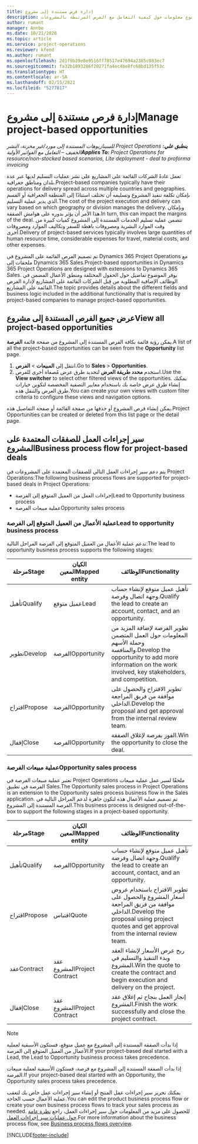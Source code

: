 ```yaml
---
title: إدارة فرص مستندة إلى مشروع
description: يقدم هذا الموضوع معلومات حول كيفية التعامل مع الفرص المرتبطة بالمشروعات.
author: rumant
manager: Annbe
ms.date: 10/21/2020
ms.topic: article
ms.service: project-operations
ms.reviewer: kfend
ms.author: rumant
ms.openlocfilehash: 2d1f9b29e0e9516ff78517e47694a2385c083ec7
ms.sourcegitcommit: fa32b1893286f20271fa4ec4be8fc68bd135f53c
ms.translationtype: HT
ms.contentlocale: ar-SA
ms.lasthandoff: 02/15/2021
ms.locfileid: "5277817"
---
```

# <a name="manage-project-based-opportunities"></a><span data-ttu-id="9fab1-103">إدارة فرص مستندة إلى مشروع</span><span class="sxs-lookup"><span data-stu-id="9fab1-103">Manage project-based opportunities</span></span>

<span data-ttu-id="9fab1-104">_**ينطبق علي:** ‏‫Project Operations للسيناريوهات المستندة إلى مورد/غير مخزنة‬، ‏‫النشر الخفيف – التعامل مع الفواتير الأولية‬_</span><span class="sxs-lookup"><span data-stu-id="9fab1-104">_**Applies To:** Project Operations for resource/non-stocked based scenarios, Lite deployment - deal to proforma invoicing_</span></span>

<span data-ttu-id="9fab1-105">تعمل عادةً الشركات القائمة على المشاريع على نشر عمليات التسليم لديها عبر عدة بلدان ومناطق جغرافية.</span><span class="sxs-lookup"><span data-stu-id="9fab1-105">Project-based companies typically have their operations for delivery spread across multiple countries and geographies.</span></span> <span data-ttu-id="9fab1-106">بإمكان تكلفة تنفيذ المشروع وتسليمه أن تختلف استنادًا إلى المنطقة الجغرافية أو القسم الذي يدير عملية التسليم.</span><span class="sxs-lookup"><span data-stu-id="9fab1-106">The cost of the project execution and delivery can vary  based on which geography or division manages the delivery.</span></span> <span data-ttu-id="9fab1-107">وبإمكان هذا الأمر أن يؤثر بدوره على هوامش الصفقة.</span><span class="sxs-lookup"><span data-stu-id="9fab1-107">In turn, this can impact the margins of the deal.</span></span> <span data-ttu-id="9fab1-108">تتضمن عملية تسليم الخدمات المستندة إلى المشروع كميات كبيرة من وقت الموارد البشرية ومصروفات باهظة للسفر وتكاليف الموارد ومصروفات أخرى.</span><span class="sxs-lookup"><span data-stu-id="9fab1-108">Delivery of project-based services typically involves large quantities of human resource time, considerable expenses for travel, material costs, and other expenses.</span></span>

<span data-ttu-id="9fab1-109">تم تصميم الفرص القائمة على المشروع في Dynamics 365 Project Operations مع ملحقات إلى Dynamics 365 Sales.</span><span class="sxs-lookup"><span data-stu-id="9fab1-109">Project-based opportunities in Dynamics 365 Project Operations are designed with extensions to Dynamics 365 Sales.</span></span> <span data-ttu-id="9fab1-110">يوفر الموضوع تفاصيل حول الحقول المختلفة ومنطق الأعمال المضمن في الوظائف الإضافية المطلوبة من قِبل الشركات القائمة على المشاريع لإدارة الفرص القائمة على المشاريع.</span><span class="sxs-lookup"><span data-stu-id="9fab1-110">The topic provides details about the different fields and business logic included in the additional functionality that is required by project-based companies to manage project-based opportunities.</span></span>

## <a name="view-all-project-based-opportunities"></a><span data-ttu-id="9fab1-111">عرض جميع الفرص المستندة إلى مشروع</span><span class="sxs-lookup"><span data-stu-id="9fab1-111">View all project-based opportunities</span></span>

<span data-ttu-id="9fab1-112">يمكن رؤية قائمة بكافة الفرص المستندة إلى المشروع من صفحة قائمة **الفرصة**.</span><span class="sxs-lookup"><span data-stu-id="9fab1-112">A list of all the project-based opportunities can be seen from the **Opportunity** list page.</span></span> 

1. <span data-ttu-id="9fab1-113">انتقل إلى **المبيعات** > **الفرص**.</span><span class="sxs-lookup"><span data-stu-id="9fab1-113">Go to **Sales** > **Opportunities**.</span></span>
2. <span data-ttu-id="9fab1-114">استخدم **محدد طريقة العرض** لتحديد طرق عرض مُصفاة أخرى للفرص.</span><span class="sxs-lookup"><span data-stu-id="9fab1-114">Use the **View switcher** to select other filtered views of the opportunities.</span></span> <span data-ttu-id="9fab1-115">يمكنك إنشاء طرق عرض خاصة بك باستخدام معايير التصفية المخصصة لتكوين خيارات طرق العرض والتنقل هذه.</span><span class="sxs-lookup"><span data-stu-id="9fab1-115">You can create your own views with custom filter criteria to configure these views and navigation options.</span></span>

<span data-ttu-id="9fab1-116">يمكن إنشاء فرص المشروع أو حذفها من صفحة القائمة أو صفحة التفاصيل هذه.</span><span class="sxs-lookup"><span data-stu-id="9fab1-116">Project Opportunities can be created or deleted from this list page or the detail page.</span></span>

## <a name="business-process-flow-for-project-based-deals"></a><span data-ttu-id="9fab1-117">سير إجراءات العمل للصفقات المعتمدة على المشروع</span><span class="sxs-lookup"><span data-stu-id="9fab1-117">Business process flow for project-based deals</span></span>

<span data-ttu-id="9fab1-118">يتم دعم سير إجراءات العمل التالي للصفقات المعتمدة على المشروعات في Project Operations:</span><span class="sxs-lookup"><span data-stu-id="9fab1-118">The following business process flows are supported for project-based deals in Project Operations:</span></span>

- <span data-ttu-id="9fab1-119">إجراءات العمل من العميل المتوقع إلى الفرصة</span><span class="sxs-lookup"><span data-stu-id="9fab1-119">Lead to Opportunity business process</span></span>
- <span data-ttu-id="9fab1-120">عملية مبيعات الفرصة</span><span class="sxs-lookup"><span data-stu-id="9fab1-120">Opportunity sales process</span></span>

### <a name="lead-to-opportunity-business-process"></a><span data-ttu-id="9fab1-121">عملية الأعمال من العميل المتوقع إلى الفرصة</span><span class="sxs-lookup"><span data-stu-id="9fab1-121">Lead to opportunity business process</span></span> 
<span data-ttu-id="9fab1-122">تدعم عملية الأعمال من العميل المتوقع إلى الفرصة المراحل التالية:</span><span class="sxs-lookup"><span data-stu-id="9fab1-122">The lead to opportunity business process supports the following stages:</span></span>

| <span data-ttu-id="9fab1-123">مرحلة</span><span class="sxs-lookup"><span data-stu-id="9fab1-123">Stage</span></span> | <span data-ttu-id="9fab1-124">الكيان المعين</span><span class="sxs-lookup"><span data-stu-id="9fab1-124">Mapped entity</span></span> | <span data-ttu-id="9fab1-125">الوظائف</span><span class="sxs-lookup"><span data-stu-id="9fab1-125">Functionality</span></span> |
| --- | --- | --- |
| <span data-ttu-id="9fab1-126">تأهيل</span><span class="sxs-lookup"><span data-stu-id="9fab1-126">Qualify</span></span> | <span data-ttu-id="9fab1-127">عميل متوقع</span><span class="sxs-lookup"><span data-stu-id="9fab1-127">Lead</span></span> | <span data-ttu-id="9fab1-128">تأهيل عميل متوقع لإنشاء حساب وجهة اتصال وفرصة.</span><span class="sxs-lookup"><span data-stu-id="9fab1-128">Qualify the lead to create an account, contact, and an opportunity.</span></span> |
| <span data-ttu-id="9fab1-129">تطوير</span><span class="sxs-lookup"><span data-stu-id="9fab1-129">Develop</span></span> | <span data-ttu-id="9fab1-130">الفرصة</span><span class="sxs-lookup"><span data-stu-id="9fab1-130">Opportunity</span></span> | <span data-ttu-id="9fab1-131">تطوير الفرصة لإضافة المزيد من المعلومات حول العمل المتضمن وحملة الأسهم والمنافسة.</span><span class="sxs-lookup"><span data-stu-id="9fab1-131">Develop the opportunity to add more information on the work involved, key stakeholders, and competition.</span></span> |
| <span data-ttu-id="9fab1-132">اقتراح</span><span class="sxs-lookup"><span data-stu-id="9fab1-132">Propose</span></span> | <span data-ttu-id="9fab1-133">الفرصة</span><span class="sxs-lookup"><span data-stu-id="9fab1-133">Opportunity</span></span> | <span data-ttu-id="9fab1-134">تطوير الاقتراح والحصول على موافقة من فريق المراجعة الداخلي.</span><span class="sxs-lookup"><span data-stu-id="9fab1-134">Develop the proposal and get approval from the internal review team.</span></span> |
| <span data-ttu-id="9fab1-135">إقفال</span><span class="sxs-lookup"><span data-stu-id="9fab1-135">Close</span></span> | <span data-ttu-id="9fab1-136">الفرصة</span><span class="sxs-lookup"><span data-stu-id="9fab1-136">Opportunity</span></span> | <span data-ttu-id="9fab1-137">الفوز بفرصة لإغلاق الصفقة.</span><span class="sxs-lookup"><span data-stu-id="9fab1-137">Win the opportunity to close the deal.</span></span> |

### <a name="opportunity-sales-process"></a><span data-ttu-id="9fab1-138">عملية مبيعات الفرصة</span><span class="sxs-lookup"><span data-stu-id="9fab1-138">Opportunity sales process</span></span>
<span data-ttu-id="9fab1-139">تعتبر عملية مبيعات الفرصة في Project Operations ملحقًا لسير عمل عملية مبيعات الفرصة في تطبيق Sales.</span><span class="sxs-lookup"><span data-stu-id="9fab1-139">The Opportunity sales process in Project Operations is an extension to the Opportunity sales process business flow in the Sales application.</span></span> <span data-ttu-id="9fab1-140">تم تصميم عملية الأعمال هذه لتكون جاهزة لدعم المراحل التالية في الفرصة المستندة إلى المشروع.</span><span class="sxs-lookup"><span data-stu-id="9fab1-140">This business process is designed out-of-the-box to support the following stages in a project-based opportunity.</span></span>

| <span data-ttu-id="9fab1-141">مرحلة</span><span class="sxs-lookup"><span data-stu-id="9fab1-141">Stage</span></span> | <span data-ttu-id="9fab1-142">الكيان المعين</span><span class="sxs-lookup"><span data-stu-id="9fab1-142">Mapped entity</span></span> | <span data-ttu-id="9fab1-143">الوظائف</span><span class="sxs-lookup"><span data-stu-id="9fab1-143">Functionality</span></span> |
| --- | --- | --- |
| <span data-ttu-id="9fab1-144">تأهيل</span><span class="sxs-lookup"><span data-stu-id="9fab1-144">Qualify</span></span> | <span data-ttu-id="9fab1-145">الفرصة</span><span class="sxs-lookup"><span data-stu-id="9fab1-145">Opportunity</span></span> | <span data-ttu-id="9fab1-146">تأهيل عميل متوقع لإنشاء حساب وجهة اتصال وفرصة.</span><span class="sxs-lookup"><span data-stu-id="9fab1-146">Qualify the lead to create an account, contact, and an opportunity.</span></span> |
| <span data-ttu-id="9fab1-147">اقتراح</span><span class="sxs-lookup"><span data-stu-id="9fab1-147">Propose</span></span> | <span data-ttu-id="9fab1-148">اقتباس</span><span class="sxs-lookup"><span data-stu-id="9fab1-148">Quote</span></span> | <span data-ttu-id="9fab1-149">تطوير الاقتراح باستخدام عروض أسعار المشروع والحصول على موافقة من فريق المراجعة الداخلي.</span><span class="sxs-lookup"><span data-stu-id="9fab1-149">Develop the proposal using project quotes and get approval from the internal review team.</span></span> |
| <span data-ttu-id="9fab1-150">عقد</span><span class="sxs-lookup"><span data-stu-id="9fab1-150">Contract</span></span> | <span data-ttu-id="9fab1-151">عقد المشروع</span><span class="sxs-lookup"><span data-stu-id="9fab1-151">Project Contract</span></span> | <span data-ttu-id="9fab1-152">ربح عرض الأسعار لإنشاء العقد وبدء التنفيذ والتسليم في المشروع.</span><span class="sxs-lookup"><span data-stu-id="9fab1-152">Win the quote to create the contract and begin execution and delivery on the project.</span></span> |
| <span data-ttu-id="9fab1-153">إقفال</span><span class="sxs-lookup"><span data-stu-id="9fab1-153">Close</span></span> | <span data-ttu-id="9fab1-154">عقد المشروع</span><span class="sxs-lookup"><span data-stu-id="9fab1-154">Project Contract</span></span> | <span data-ttu-id="9fab1-155">إنجاز العمل بنجاح ثم إغلاق عقد المشروع.</span><span class="sxs-lookup"><span data-stu-id="9fab1-155">Finish the work successfully and close the project contract.</span></span> |

> [!NOTE]
> <span data-ttu-id="9fab1-156">إذا بدأت الصفقة المستندة إلى المشروع مع عميل متوقع، فستكون الأسبقية لعملية الأعمال من العميل المتوقع إلى الفرصة‬.</span><span class="sxs-lookup"><span data-stu-id="9fab1-156">If your project-based deal started with a Lead, the Lead to Opportunity business process takes precedence.</span></span>
>
> <span data-ttu-id="9fab1-157">إذا بدأت الصفقة المستندة إلى المشروع مع فرصة، فستكون الأسبقية لعملية مبيعات الفرصة.</span><span class="sxs-lookup"><span data-stu-id="9fab1-157">If your project-based deal started with an Opportunity, the Opportunity sales process takes precedence.</span></span>

<span data-ttu-id="9fab1-158">يمكنك تحرير سير إجراءات عمل المنتج أو إنشاء سير إجراءات عمل خاص بك لتعقب عملية الأعمال حسب الحاجة.</span><span class="sxs-lookup"><span data-stu-id="9fab1-158">You can edit the product business process flow or create your own business process flows to track your sales process as needed.</span></span> <span data-ttu-id="9fab1-159">للحصول على مزيد من المعلومات حول سير إجراءات العمل، راجع [نظرة عامة حول عمليات سير إجراءات العمل](https://docs.microsoft.com/dynamics365/customerengagement/on-premises/customize/business-process-flows-overview).</span><span class="sxs-lookup"><span data-stu-id="9fab1-159">For more information about the business process flow, see [Business process flows overview](https://docs.microsoft.com/dynamics365/customerengagement/on-premises/customize/business-process-flows-overview).</span></span>


[!INCLUDE[footer-include](../includes/footer-banner.md)]